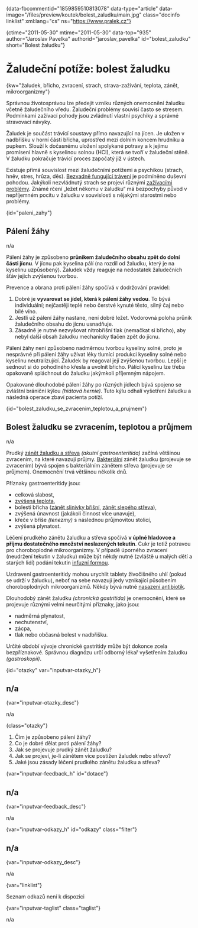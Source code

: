 
{data-fbcommentid="1859859510813078" data-type="article" data-image="/files/preview/koutek/bolest_zaludku/main.jpg" class="docinfo linklist" xml:lang="cs" ns="https://www.pralek.cz"}

{ctime="2011-05-30" mtime="2011-05-30" data-top="935" author="Jaroslav Pavelka" authorid="jaroslav\_pavelka" id="bolest\_zaludku" short="Bolest žaludku"}

# Žaludeční potíže: bolest žaludku

<!-- generated attribute kw by user_updatekw.sh on 2020-09-18, do not edit -->

{kw="žaludek, břicho, zvracení, strach, strava-zažívání, teplota, zánět, mikroorganizmy"}

Správnou životosprávou lze předejít vzniku různých onemocnění žaludku včetně žaludečního vředu. Žaludeční problémy souvisí často se stresem. Podmínkami zažívací pohody jsou zvládnutí vlastní psychiky a správné stravovací návyky.

Žaludek je součást trávící soustavy přímo navazující na jícen. Je uložen v nadbřišku v horní části břicha, uprostřed mezi dolním koncem hrudníku a pupkem. Slouží k dočasnému uložení spolykané potravy a k jejímu promísení hlavně s kyselinou solnou (HCl), která se tvoří v žaludeční stěně. V žaludku pokračuje trávicí proces započatý již v ústech.

Existuje přímá souvislost mezi žaludečními potížemi a psychikou (strach, hněv, stres, hrůza, děs). [Bezvadně fungující trávení][1] je podmíněno duševní pohodou. Jakýkoli nezvládnutý strach se projeví různými [zažívacími problémy][2]. Známé rčení „ležet někomu v žaludku“ má bezpochyby původ v nepříjemném pocitu v žaludku v souvislosti s nějakými starostmi nebo problémy.

{id="paleni_zahy"}

## Pálení žáhy

n/a

Pálení žáhy je způsobeno **průnikem žaludečního obsahu zpět do dolní části jícnu**. V jícnu pak kyselina pálí (na rozdíl od žaludku, který je na kyselinu uzpůsobený). Žaludek vždy reaguje na nedostatek žaludečních šťáv jejich zvýšenou tvorbou.

Prevence a obrana proti pálení žáhy spočívá v dodržování pravidel:

  1. Dobré je **vyvarovat se jídel, která k pálení žáhy vedou**. To bývá individuální; nejčastěji teplé nebo čerstvé kynuté těsto, silný čaj nebo bílé víno.
  2. Jestli už pálení žáhy nastane, není dobré ležet. Vodorovná poloha průnik žaludečního obsahu do jícnu usnadňuje.
  3. Zásadně je nutné nezvyšovat nitrobřišní tlak (nemačkat si břicho), aby nebyl další obsah žaludku mechanicky tlačen zpět do jícnu.

Pálení žáhy není způsobeno nadměrnou tvorbou kyseliny solné, proto je nesprávné při pálení žáhy užívat léky tlumící produkci kyseliny solné nebo kyselinu neutralizující. Žaludek by reagoval její zvýšenou tvorbou. Lepší je sednout si do pohodlného křesla a uvolnit břicho. Pálící kyselinu lze třeba opakovaně spláchnout do žaludku jakýmkoli příjemným nápojem.

Opakované dlouhodobé pálení žáhy po různých jídlech bývá spojeno se zvláštní brániční kýlou _(hiátová hernie)_. Tuto kýlu odhalí vyšetření žaludku a následná operace zbaví pacienta potíží.

{id="bolest\_zaludku\_se\_zvracenim\_teplotou\_a\_prujmem"}

## Bolest žaludku se zvracením, teplotou a průjmem

n/a

Prudký [zánět žaludku a střeva][3] _(akutní gastroenteritida)_ začíná většinou zvracením, na které navazují průjmy. [Bakteriální][4] zánět žaludku (projevuje se zvracením) bývá spojen s bakteriálním zánětem střeva (projevuje se průjmem). Onemocnění trvá většinou několik dnů.

Příznaky gastroenteritidy jsou:

  * celková slabost,
  * [zvýšená teplota][5],
  * bolesti břicha ([zánět slinivky břišní][6], [zánět slepého střeva][7]),
  * zvýšená únavnost (jakákoli činnost více unavuje),
  * křeče v břiše _(tenezmy)_ s následnou průjmovitou stolicí,
  * zvýšená plynatost.

Léčení prudkého zánětu žaludku a střeva spočívá **v úplné hladovce a příjmu dostatečného množství neslazených tekutin**. Cukr je totiž potravou pro choroboplodné mikroorganizmy. V případě úporného zvracení (neudržení tekutin v žaludku) může být někdy nutné (zvláště u malých dětí a starých lidí) podání tekutin [infuzní formou][8].

Uzdravení gastroenteritidy mohou urychlit tablety živočišného uhlí (pokud se udrží v žaludku), neboť na sebe navazují jedy vznikající působením choroboplodných mikroorganizmů. Někdy bývá nutné [nasazení antibiotik][9].

Dlouhodobý zánět žaludku _(chronická gastritida)_ je onemocnění, které se projevuje různými velmi neurčitými příznaky, jako jsou:

  * nadměrná plynatost,
  * nechutenství,
  * zácpa,
  * tlak nebo občasná bolest v nadbřišku.

Určité období vývoje chronické gastritidy může být dokonce zcela bezpříznakové. Správnou diagnózu určí odborný lékař vyšetřením žaludku _(gastroskopií)_.

{id="otazky" var="inputvar-otazky_h"}

## n/a

{var="inputvar-otazky_desc"}

n/a

{class="otazky"}

  1. Čím je způsobeno pálení žáhy?
  2. Co je dobré dělat proti pálení žáhy?
  3. Jak se projevuje prudký zánět žaludku?
  4. Jak se projeví, je-li zánětem více postižen žaludek nebo střevo?
  5. Jaké jsou zásady léčení prudkého zánětu žaludku a střeva?

{var="inputvar-feedback_h" id="dotace"}

## n/a

{var="inputvar-feedback_desc"}

n/a

{var="inputvar-odkazy_h" id="odkazy" class="filter"}

## n/a

{var="inputvar-odkazy_desc"}

n/a

{var="linklist"}

Seznam odkazů není k dispozici

{var="inputvar-taglist" class="taglist"}

n/a

 [1]: stravovaci_navyky
 [2]: funkcni_poruchy_traveni
 [3]: zanet
 [4]: bakterie
 [5]: teplota
 [6]: zanet_slinivky
 [7]: slepak
 [8]: lekove_formy
 [9]: antibiotika

